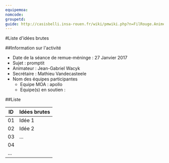 ```yaml
---
equipemoa: 
nomcode: 
groupetd: 
guide: http://casisbelli.insa-rouen.fr/wiki/pmwiki.php?n=FilRouge.AnimerRemueMeninge
---
```


#Liste d'idées brutes

##Information sur l'activité
- Date de la séance de remue-méninge : 27 Janvier 2017
- Sujet : promptit
- Animateur : Jean-Gabriel Wacyk
- Secrétaire : Mathieu Vandecasteele
- Nom des équipes participantes
  - Equipe MOA : apollo
  - Equipe(s) en soutien : 

##Liste

| ID 	| Idées brutes 	|
|----	|--------------	|
| 01 	| Idée 1       	|
| 02 	| Idée 2       	|
| 03 	| ...         	|
| 04 	|              	|
| ...	|              	|
